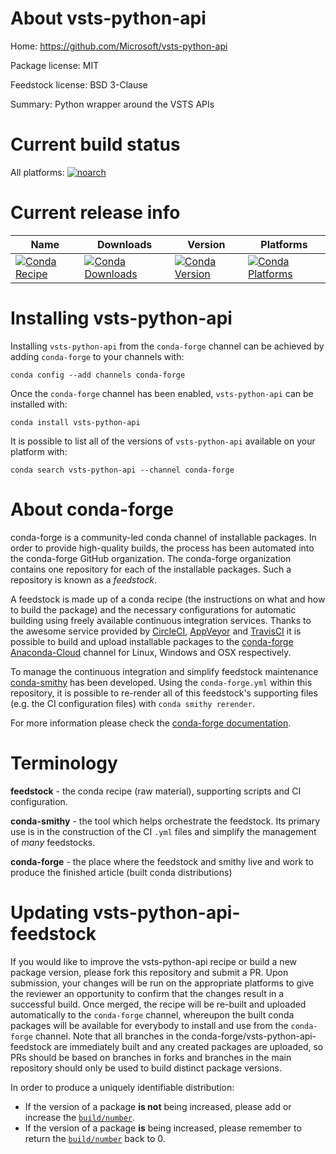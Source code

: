 About vsts-python-api
=====================

Home: https://github.com/Microsoft/vsts-python-api

Package license: MIT

Feedstock license: BSD 3-Clause

Summary: Python wrapper around the VSTS APIs



Current build status
====================

All platforms:
[![noarch](https://img.shields.io/circleci/project/github/conda-forge/vsts-python-api-feedstock/master.svg?label=noarch)](https://circleci.com/gh/conda-forge/vsts-python-api-feedstock)

Current release info
====================

| Name | Downloads | Version | Platforms |
| --- | --- | --- | --- |
| [![Conda Recipe](https://img.shields.io/badge/recipe-vsts--python--api-green.svg)](https://anaconda.org/conda-forge/vsts-python-api) | [![Conda Downloads](https://img.shields.io/conda/dn/conda-forge/vsts-python-api.svg)](https://anaconda.org/conda-forge/vsts-python-api) | [![Conda Version](https://img.shields.io/conda/vn/conda-forge/vsts-python-api.svg)](https://anaconda.org/conda-forge/vsts-python-api) | [![Conda Platforms](https://img.shields.io/conda/pn/conda-forge/vsts-python-api.svg)](https://anaconda.org/conda-forge/vsts-python-api) |

Installing vsts-python-api
==========================

Installing `vsts-python-api` from the `conda-forge` channel can be achieved by adding `conda-forge` to your channels with:

```
conda config --add channels conda-forge
```

Once the `conda-forge` channel has been enabled, `vsts-python-api` can be installed with:

```
conda install vsts-python-api
```

It is possible to list all of the versions of `vsts-python-api` available on your platform with:

```
conda search vsts-python-api --channel conda-forge
```


About conda-forge
=================

conda-forge is a community-led conda channel of installable packages.
In order to provide high-quality builds, the process has been automated into the
conda-forge GitHub organization. The conda-forge organization contains one repository
for each of the installable packages. Such a repository is known as a *feedstock*.

A feedstock is made up of a conda recipe (the instructions on what and how to build
the package) and the necessary configurations for automatic building using freely
available continuous integration services. Thanks to the awesome service provided by
[CircleCI](https://circleci.com/), [AppVeyor](https://www.appveyor.com/)
and [TravisCI](https://travis-ci.org/) it is possible to build and upload installable
packages to the [conda-forge](https://anaconda.org/conda-forge)
[Anaconda-Cloud](https://anaconda.org/) channel for Linux, Windows and OSX respectively.

To manage the continuous integration and simplify feedstock maintenance
[conda-smithy](https://github.com/conda-forge/conda-smithy) has been developed.
Using the ``conda-forge.yml`` within this repository, it is possible to re-render all of
this feedstock's supporting files (e.g. the CI configuration files) with ``conda smithy rerender``.

For more information please check the [conda-forge documentation](https://conda-forge.org/docs/).

Terminology
===========

**feedstock** - the conda recipe (raw material), supporting scripts and CI configuration.

**conda-smithy** - the tool which helps orchestrate the feedstock.
                   Its primary use is in the construction of the CI ``.yml`` files
                   and simplify the management of *many* feedstocks.

**conda-forge** - the place where the feedstock and smithy live and work to
                  produce the finished article (built conda distributions)


Updating vsts-python-api-feedstock
==================================

If you would like to improve the vsts-python-api recipe or build a new
package version, please fork this repository and submit a PR. Upon submission,
your changes will be run on the appropriate platforms to give the reviewer an
opportunity to confirm that the changes result in a successful build. Once
merged, the recipe will be re-built and uploaded automatically to the
`conda-forge` channel, whereupon the built conda packages will be available for
everybody to install and use from the `conda-forge` channel.
Note that all branches in the conda-forge/vsts-python-api-feedstock are
immediately built and any created packages are uploaded, so PRs should be based
on branches in forks and branches in the main repository should only be used to
build distinct package versions.

In order to produce a uniquely identifiable distribution:
 * If the version of a package **is not** being increased, please add or increase
   the [``build/number``](https://conda.io/docs/user-guide/tasks/build-packages/define-metadata.html#build-number-and-string).
 * If the version of a package **is** being increased, please remember to return
   the [``build/number``](https://conda.io/docs/user-guide/tasks/build-packages/define-metadata.html#build-number-and-string)
   back to 0.
